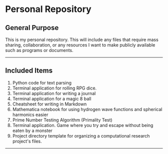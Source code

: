 # Personal Repository

## General Purpose

This is my personal repository. This will include any files that require mass sharing, collaboration, or any resources I want to make publicly available such as programs or documents.

---

## Included Items

1. Python code for text parsing
1. Terminal application for rolling RPG dice.
1. Terminal application for writing a journal
1. Terminal application for a magic 8 ball
1. Cheatsheet for writing in Markdown
1. Mathematica notebook for using hydrogen wave functions and spherical harmonics easier
1. Prime Number Testing Algorithm (Primality Test)
1. Terminal application. Game where you try and escape without being eaten by a monster
1. Project directory template for organizing a computational research project's files.

---
